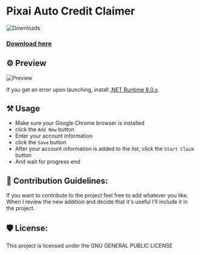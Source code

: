 # Pixai Auto Credit Claimer

![Downloads](https://img.shields.io/github/downloads/BySuspect/AutoPixAiCreditClaimer/total)

### [Download here](https://github.com/BySuspect/AutoPixAiCreditClaimer/releases/latest)

<h2>⚙️ Preview </h2>

![Preview](https://imgur.com/atrGohU.png)

If you get an error upon launching, install [.NET Runtime 8.0.x](https://dotnet.microsoft.com/en-us/download/dotnet/8.0).

<h2>⚒️ Usage </h2>

-  Make sure your Google Chrome browser is installed
- click the `Add New` button
- Enter your account information
- click the `Save` button
- After your account information is added to the list, click the `Start Claim` button
- And wait for progress end

<h2>🍰 Contribution Guidelines:</h2>

If you want to contribute to the project feel free to add whatever you like. When I review the new addition and decide that it's useful I'll include it in the project.

<h2>🛡️ License:</h2>

This project is licensed under the  GNU GENERAL PUBLIC LICENSE